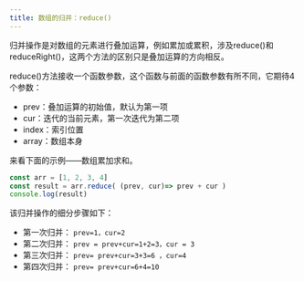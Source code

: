 ```yaml
---
title: 数组的归并：reduce()
---
```



归并操作是对数组的元素进行叠加运算，例如累加或累积，涉及reduce()和reduceRight()，这两个方法的区别只是叠加运算的方向相反。

reduce()方法接收一个函数参数，这个函数与前面的函数参数有所不同，它期待4个参数：
-  prev：叠加运算的初始值，默认为第一项
-  cur：迭代的当前元素，第一次迭代为第二项
-  index：索引位置
-  array：数组本身

来看下面的示例——数组累加求和。

```js
const arr = [1, 2, 3, 4]
const result = arr.reduce( (prev, cur)=> prev + cur )
console.log(result)
```

该归并操作的细分步骤如下：

-  第一次归并： ` prev=1，cur=2 `
-  第二次归并： ` prev = prev+cur=1+2=3，cur = 3 `
-  第三次归并： ` prev= prev+cur=3+3=6 ，cur=4 `
-  第四次归并： ` prev= prev+cur=6+4=10 `
